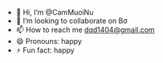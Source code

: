 - 👋 Hi, I’m @CamMuoiNu
- 💞️ I’m looking to collaborate on Bơ
- 📫 How to reach me dqd1404@gmail.com
- 😄 Pronouns: happy
- ⚡ Fun fact: happy
<!---!>
Hello Iam Đỗ Quang Duy I have love Bơ 

 --RegAim--
 ---Link---
 https://www.mediafire.com/file/g8jpk971j1irfjl/Tool_By_%25C4%2590o%25CC%2582%25CC%2583_Quang_Duy.zip/file
